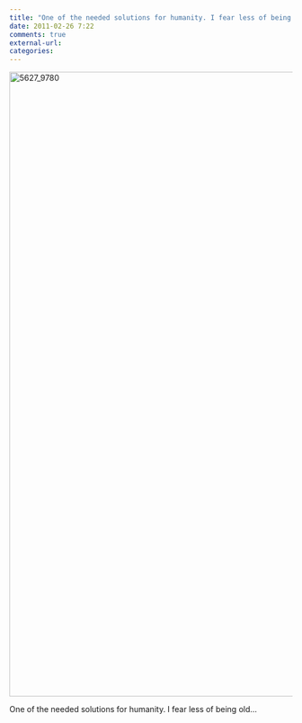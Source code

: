 ```yaml
---
title: "One of the needed solutions for humanity. I fear less of being old..."
date: 2011-02-26 7:22
comments: true
external-url:
categories:
---
```

[<img src="http://b.asset.soup.io/asset/1588/5627_9780.jpeg" width="634" height="1110" alt="5627_9780" />][1]

One of the needed solutions for humanity. I fear less of being old...

  [1]: http://dl.dropbox.com/u/823470/zubostroj.jpg
